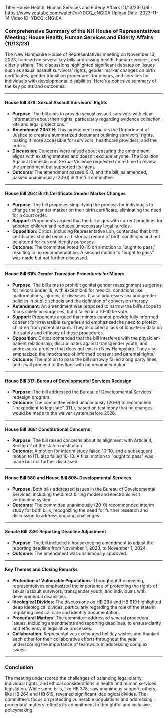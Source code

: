 Title: House Health, Human Services and Elderly Affairs (11/13/23)
URL: https://www.youtube.com/watch?v=YDCQ_cNGt0A
Upload Date: 2023-11-14
Video ID: YDCQ_cNGt0A

### Comprehensive Summary of the NH House of Representatives Meeting: House Health, Human Services and Elderly Affairs (11/13/23)

The New Hampshire House of Representatives meeting on November 13, 2023, focused on several key bills addressing health, human services, and elderly affairs. The discussions highlighted significant debates on issues such as sexual assault survivors' rights, gender marker changes on birth certificates, gender transition procedures for minors, and services for individuals with developmental disabilities. Here’s a cohesive summary of the key points and outcomes:

---

#### **House Bill 378: Sexual Assault Survivors' Rights**
- **Purpose**: The bill aims to provide sexual assault survivors with clear information about their rights, particularly regarding evidence collection kits and legal protections.
- **Amendment 2357 H**: This amendment requires the Department of Justice to create a summarized document outlining survivors' rights, making it more accessible for survivors, healthcare providers, and the public.
- **Discussion**: Concerns were raised about ensuring the amendment aligns with existing statutes and doesn’t exclude anyone. The Coalition Against Domestic and Sexual Violence requested more time to review the amendment but supported its intent.
- **Outcome**: The amendment passed 6-0, and the bill, as amended, passed unanimously (20-0) in the full committee.

---

#### **House Bill 264: Birth Certificate Gender Marker Changes**
- **Purpose**: The bill proposes simplifying the process for individuals to change the gender marker on their birth certificate, eliminating the need for a court order.
- **Support**: Proponents argued that the bill aligns with current practices for adopted children and reduces unnecessary legal hurdles.
- **Opposition**: Critics, including Representative Lon, contended that birth certificates should remain a historical record of birth conditions and not be altered for current identity purposes.
- **Outcome**: The committee voted 10-10 on a motion to "ought to pass," resulting in no recommendation. A second motion to "ought to pass" was made but not further discussed.

---

#### **House Bill 619: Gender Transition Procedures for Minors**
- **Purpose**: The bill aims to prohibit genital gender reassignment surgeries for minors under 18, with exceptions for medical conditions like malformations, injuries, or diseases. It also addresses sex and gender policies in public schools and the definition of conversion therapy.
- **Amendment**: An amendment was proposed to narrow the bill’s scope to focus solely on surgeries, but it failed in a 10-10 tie vote.
- **Support**: Proponents argued that minors cannot provide fully informed consent for irreversible surgeries and emphasized the need to protect children from potential harm. They also cited a lack of long-term data on the safety and efficacy of these procedures.
- **Opposition**: Critics contended that the bill interferes with the physician-patient relationship, discriminates against transgender youth, and addresses a problem that does not exist in New Hampshire. They also emphasized the importance of informed consent and parental rights.
- **Outcome**: The motion to pass the bill narrowly failed along party lines, and it will proceed to the floor with no recommendation.

---

#### **House Bill 317: Bureau of Developmental Services Redesign**
- **Purpose**: The bill addressed the Bureau of Developmental Services' redesign program.
- **Outcome**: The committee voted unanimously (20-0) to recommend "inexpedient to legislate" (ITL), based on testimony that no changes would be made to the waiver system before 2026.

---

#### **House Bill 368: Constitutional Concerns**
- **Purpose**: The bill raised concerns about its alignment with Article 4, Section 2 of the state constitution.
- **Outcome**: A motion for interim study failed 10-10, and a subsequent motion to ITL also failed 10-10. A final motion to "ought to pass" was made but not further discussed.

---

#### **House Bill 580 and House Bill 608: Developmental Services**
- **Purpose**: Both bills addressed issues in the Bureau of Developmental Services, including the direct billing model and electronic visit verification system.
- **Outcome**: The committee unanimously (20-0) recommended interim study for both bills, recognizing the need for further research and discussion to address ongoing challenges.

---

#### **Senate Bill 236: Reporting Deadline Adjustment**
- **Purpose**: The bill included a housekeeping amendment to adjust the reporting deadline from November 1, 2023, to November 1, 2024.
- **Outcome**: The amendment was unanimously approved.

---

#### **Key Themes and Closing Remarks**
- **Protection of Vulnerable Populations**: Throughout the meeting, representatives emphasized the importance of protecting the rights of sexual assault survivors, transgender youth, and individuals with developmental disabilities.
- **Ideological Divides**: The discussions on HB 264 and HB 619 highlighted deep ideological divides, particularly regarding the role of the state in regulating medical care and identity documentation.
- **Procedural Matters**: The committee addressed several procedural issues, including amendments and reporting deadlines, to ensure clarity and efficiency in legislative processes.
- **Collaboration**: Representatives exchanged holiday wishes and thanked each other for their collaborative efforts throughout the year, underscoring the importance of teamwork in addressing complex issues.

---

### Conclusion
The meeting underscored the challenges of balancing legal clarity, individual rights, and ethical considerations in health and human services legislation. While some bills, like HB 378, saw unanimous support, others, like HB 264 and HB 619, revealed significant ideological divides. The committee’s focus on protecting vulnerable populations and addressing procedural matters reflects its commitment to thoughtful and inclusive policymaking.